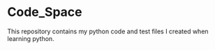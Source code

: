 # Code_Space

This repository contains my python code and test files I created when learning python.
